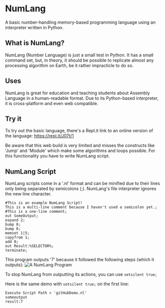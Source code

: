 # NumLang
A basic number-handling memory-based programming language using an interpreter written in Python. 

## What is NumLang?
NumLang (Number Language) is just a small test in Python. It has a small command set, but, in theory, it should be possible to replicate almost any processing algorithm on Earth, be it rather impracticle to do so.

## Uses
NumLang is great for education and teaching students about Assembly Language in a human-readable format. Due to its Python-based interpreter, it is cross-platform and even web compatible.

## Try it
To try out the basic language, there's a Repl.it link to an online version of the language:
https://repl.it/J07t/1

Be aware that this web build is very limited and misses the constructs like 'Jump' and 'Module' which make some algorithms and loops possible. For this functionality you have to write NumLang script.

## NumLang Script
NumLang scripts come in a '.nl' format and can be minified due to their lines only being separated by semicolons (;).
NumLang's file interpreter ignores the new line character.
```
#This is an example NumLang Script!
This is a multi-line comment because I haven't used a semicolon yet.;
#This is a one-line comment;
out SomeOutput;
expand 2;
bump 0;
bump 0;
memset 1|5;
copyfrom 1;
add 0;
out Result:%SELECTOR%;
terminate;
```

This program outputs '7' because it followed the following steps (which it outputs):
![A NumLang Program](http://overflo.me/numlang/NumLangScreenshot.png)

To stop NumLang from outputting its actions, you can use
`setsilent true;`

Here is the same demo with `setsilent true;` on the first line:
```
Execute Script Path > 'gitHubDemo.nl'
someoutput
result:7
```
